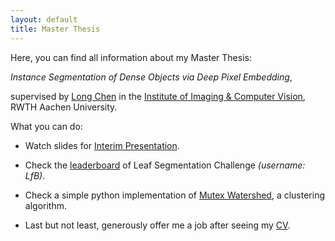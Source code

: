 ```yaml
---
layout: default
title: Master Thesis
---
```


Here, you can find all information about my Master Thesis: 

*Instance Segmentation of Dense Objects via Deep Pixel Embedding*,

supervised by <a href="https://www.lfb.rwth-aachen.de/en/institute/team/chen/" target="_blank">Long Chen</a> in the <a href="https://www.lfb.rwth-aachen.de/en/" target="_blank">Institute of Imaging & Computer Vision</a>, RWTH Aachen University.


What you can do:

+ Watch slides for <a href="https://yuliwu.github.io/cloud/ma/slide-interim/" target="_blank">Interim Presentation</a>.

+ Check the <a href="https://competitions.codalab.org/competitions/18405#results" target="_blank">leaderboard</a> of Leaf Segmentation Challenge *(username: LfB)*.

+ Check a simple python implementation of <a href="https://gist.github.com/yuliwu/7b1e05952a0653d7877761d9eec3a200" target="_blank">Mutex Watershed</a>, a clustering algorithm.

+ Last but not least, generously offer me a job after seeing my <a href="https://yuliwu.github.io/cv/en/" target="_blank">CV</a>.